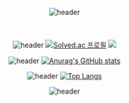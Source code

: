 <div align="center">

![header](https://capsule-render.vercel.app/api?type=waving&color=auto&height=200&section=header&text=DongGuk-Seo&fontSize=50&animation=twinkling)
<br><br><br>

![header](https://capsule-render.vercel.app/api?type=transparent&height=200&section=header&text=Algorithm&fontSize=30&color=gradient)
[![Solved.ac
프로필](http://mazassumnida.wtf/api/v2/generate_badge?boj=failnxid)](https://solved.ac/failnxid) <img src="http://mazandi.herokuapp.com/api?handle=failnxid&theme=warm"/>

![header](https://capsule-render.vercel.app/api?type=transparent&height=200&section=header&text=Github&fontSize=30&color=gradient)
[![Anurag's GitHub stats](https://github-readme-stats.vercel.app/api?username=DongGuk-Seo&show_icons=true&theme=highcontrast)](https://github.com/DongGuk-Seo/github-readme-stats)

![header](https://capsule-render.vercel.app/api?type=transparent&fontcolor=gradient&height=200&section=header&text=Repos&fontSize=30&color=gradient)
[![Top Langs](https://github-readme-stats.vercel.app/api/top-langs/?username=DongGuk-Seo&layout=compact)](https://github.com/DongGuk-Seo/github-readme-stats)

![header](https://capsule-render.vercel.app/api?type=transparent&fontcolor=gradient&height=200&section=header&text=Skills&fontSize=30&color=gradient)

</div>
